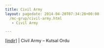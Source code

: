 ```yaml
---
title: Civil Army
layout: pagedate: 2014-04-20T07:34:28+00:00
  /mc-grup/civil-army.html
   - Civil Army

---
```

<a href="https://cloud.mail.ru/public/2d7ef03d5600/Civil%20Army%20-%20Kutsal%20Ordu" target="_blank">[indir]</a> | Civil Army &#8211; Kutsal Ordu